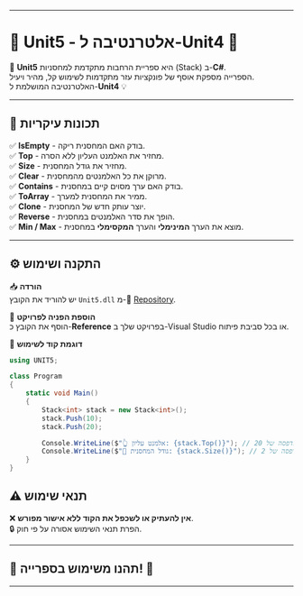 
---

# 🚀 **Unit5 - אלטרנטיבה ל-Unit4** 🚀  

📌 **Unit5** היא ספריית הרחבות מתקדמת למחסניות (Stack) ב-**C#**.  
הספרייה מספקת אוסף של פונקציות עזר מתקדמות לשימוש קל, מהיר ויעיל.  
האלטרנטיבה המושלמת ל-**Unit4** 💡  

---

## 🎯 **תכונות עיקריות**  

✅ **IsEmpty** - בודק האם המחסנית ריקה.  
✅ **Top** - מחזיר את האלמנט העליון ללא הסרה.  
✅ **Size** - מחזיר את גודל המחסנית.  
✅ **Clear** - מרוקן את כל האלמנטים מהמחסנית.  
✅ **Contains** - בודק האם ערך מסוים קיים במחסנית.  
✅ **ToArray** - ממיר את המחסנית למערך.  
✅ **Clone** - יוצר עותק חדש של המחסנית.  
✅ **Reverse** - הופך את סדר האלמנטים במחסנית.  
✅ **Min / Max** - מוצא את הערך **המינימלי** והערך **המקסימלי** במחסנית.  

---

## ⚙️ **התקנה ושימוש**  

📥 **הורדה**  
יש להוריד את הקובץ `Unit5.dll` מ-📂 [Repository](https://github.com/MichoWorks/Unit5/releases/tag/1.0.0).  

🔧 **הוספת הפניה לפרויקט**  
הוסף את הקובץ כ-**Reference** בפרויקט שלך ב-Visual Studio או בכל סביבת פיתוח.  

📝 **דוגמת קוד לשימוש**  

```csharp
using UNIT5;

class Program
{
    static void Main()
    {
        Stack<int> stack = new Stack<int>();
        stack.Push(10);
        stack.Push(20);

        Console.WriteLine($"👆 אלמנט עליון: {stack.Top()}"); // הדפסה של 20
        Console.WriteLine($"📏 גודל המחסנית: {stack.Size()}"); // הדפסה של 2
    }
}
```



## ⚠️ **תנאי שימוש**  
❌ **אין להעתיק או לשכפל את הקוד ללא אישור מפורש**.  
🔒 הפרת תנאי השימוש אסורה על פי חוק.  

---

## 🎉 **תהנו משימוש בספרייה!** 🚀  

---

